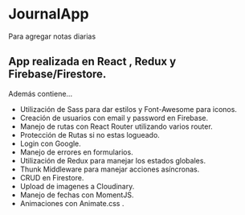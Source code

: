 # JournalApp
Para agregar notas diarias

## App realizada en React , Redux y Firebase/Firestore.

Además contiene...

- Utilización de Sass para dar estilos y Font-Awesome para iconos.
- Creación de usuarios con email y password en Firebase.
- Manejo de rutas con React Router utilizando varios router.
- Protección de Rutas si no estas logueado.
- Login con Google.
- Manejo de errores en formularios.
- Utilización de Redux para manejar los estados globales.
- Thunk Middleware para manejar acciones asíncronas.
- CRUD en Firestore.
- Upload de imagenes a Cloudinary.
- Manejo de fechas con MomentJS.
- Animaciones con Animate.css .
